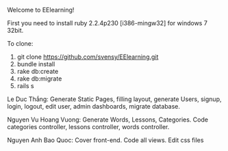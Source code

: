 Welcome to EElearning!

First you need to install ruby 2.2.4p230 [i386-mingw32] for windows 7 32bit.

To clone:
1) git clone https://github.com/svensy/EElearning.git
2) bundle install
3) rake db:create
4) rake db:migrate
5) rails s 

Le Duc Thắng: Generate Static Pages, filling layout, generate Users, signup, login, logout, edit user, admin dashboards, migrate database.	

Nguyen Vu Hoang Vuong: Generate Words, Lessons, Categories. Code categories controller, lessons controller, words controller.
	
	
Nguyen Anh Bao Quoc: Cover front-end. Code all views. Edit css files